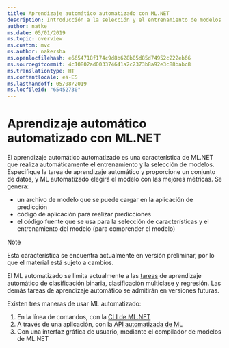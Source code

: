 ```yaml
---
title: Aprendizaje automático automatizado con ML.NET
description: Introducción a la selección y el entrenamiento de modelos automáticos
author: natke
ms.date: 05/01/2019
ms.topic: overview
ms.custom: mvc
ms.author: nakersha
ms.openlocfilehash: e6654718f174c9d8b628b05d85d74952c222eb66
ms.sourcegitcommit: 4c10802ad003374641a2c2373b8a92e3c88babc8
ms.translationtype: HT
ms.contentlocale: es-ES
ms.lasthandoff: 05/08/2019
ms.locfileid: "65452730"
---
```

# <a name="automated-machine-learning-with-mlnet"></a>Aprendizaje automático automatizado con ML.NET

El aprendizaje automático automatizado es una característica de ML.NET que realiza automáticamente el entrenamiento y la selección de modelos. Especifique la tarea de aprendizaje automático y proporcione un conjunto de datos, y ML automatizado elegirá el modelo con las mejores métricas. Se genera:
- un archivo de modelo que se puede cargar en la aplicación de predicción
- código de aplicación para realizar predicciones
- el código fuente que se usa para la selección de características y el entrenamiento del modelo (para comprender el modelo)

> [!NOTE]
> Esta característica se encuentra actualmente en versión preliminar, por lo que el material está sujeto a cambios. 

El ML automatizado se limita actualmente a las [tareas](resources/tasks.md) de aprendizaje automático de clasificación binaria, clasificación multiclase y regresión. Las demás tareas de aprendizaje automático se admitirán en versiones futuras.

Existen tres maneras de usar ML automatizado:
1. En la línea de comandos, con la [CLI de ML.NET](automate-training-with-cli.md)
1. A través de una aplicación, con la [API automatizada de ML](how-to-guides/how-to-use-the-automl-api.md)
1. Con una interfaz gráfica de usuario, mediante el compilador de modelos de ML.NET
